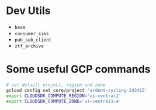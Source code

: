 # Dev Utils

- `beam`
- `consumer_sims`
- `pub_sub_client`
- `ztf_archive`


# Some useful GCP commands

```bash
# set default project, region and zone
gcloud config set core/project 'ardent-cycling-243415'
export CLOUDSDK_COMPUTE_REGION='us-central1'
export CLOUDSDK_COMPUTE_ZONE='us-central1-a'

```
